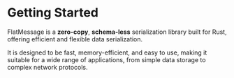 # Getting Started

FlatMessage is a **zero-copy**, **schema-less** serialization library built for Rust, offering efficient and flexible data serialization.

It is designed to be fast, memory-efficient, and easy to use, making it suitable for a wide range of applications, from simple data storage to complex network protocols.